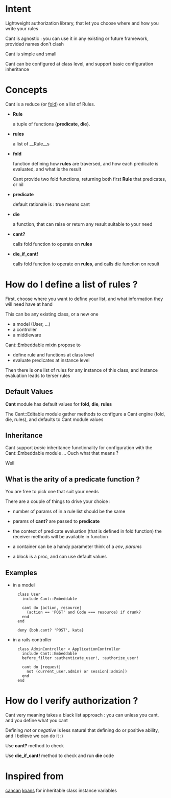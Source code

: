 Intent
======

Lightweight authorization library, that let you choose where and how you write your rules

Cant is agnostic : you can use it in any existing or future framework, provided names don't clash

Cant is simple and small

Cant can be configured at class level, and support basic configuration inheritance

Concepts
========

Cant is a reduce (or [fold](http://learnyousomeerlang.com/higher-order-functions)) on a list of Rules.

* __Rule__ 

  a tuple of functions {__predicate__, __die__}.
  
* __rules__

  a list of __Rule__s

* __fold__

  function defining how __rules__ are traversed, and how each predicate is evaluated, and what is the result

  Cant provide two fold functions, returning both first __Rule__ that predicates, or nil

* __predicate__

  default rationale is : true means cant

* __die__

  a function, that can raise or return any result suitable to your need

* __cant?__

  calls fold function to operate on __rules__

* __die\_if\_cant!__

  calls fold function to operate on __rules__, and calls die function on result

How do I define a list of rules ?
=================================

First, choose where you want to define your list, and what information they will need have at hand

This can be any existing class, or a new one  

* a model (User, ...)
* a controller
* a middleware

Cant::Embeddable mixin propose to

* define rule and functions at class level
* evaluate predicates at instance level

Then there is one list of rules for any instance of this class, and instance evaluation leads to terser rules

Default Values
--------------

__Cant__ module has default values for __fold__, __die__, __rules__

The Cant::Editable module gather methods to configure a Cant engine (fold, die, rules), and defaults to Cant module values

Inheritance
-----------

Cant support _basic_ inheritance functionality for configuration with the Cant::Embeddable module ...
Ouch what that means ?

Well







What is the arity of a __predicate__ function ? 
-----------------------------------------------

You are free to pick one that suit your needs

There are a couple of things to drive your choice :

* number of params of in a rule list should be the same

* params of __cant?__ are passed to __predicate__

* the context of predicate evaluation (that is defined in fold function)
  the receiver methods will be available in function
  
* a container can be a handy parameter
  think of a _env_, _params_
  
* a block is a proc, and can use default values

Examples
--------

* in a model

        class User
          include Cant::Embeddable
      
          cant do |action, resource|
            (action == 'POST' and Code === resource) if drunk?
          end
        end

        deny {bob.cant? 'POST', kata}

* in a rails controller
      
        class AdminController < ApplicationController
          include Cant::Embeddable
          before_filter :authenticate_user!, :authorize_user!
      
          cant do |request|
            not (current_user.admin? or session[:admin])
          end
        end


How do I verify authorization ?
===============================

Cant very meaning takes a black list approach : you can unless you cant, and you define what you cant

Defining _not_ or _negative_ is less natural that defining do or positive ability, and I believe we can do it :)

Use __cant?__ method to check

Use __die\_if\_cant!__ method to check and run __die__ code

    
Inspired from
=============

[cancan]()
[koans]() for inheritable class instance variables    